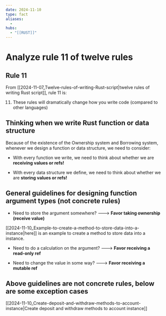 ```yaml
---
date: 2024-11-10
type: fact
aliases:
  -
hubs:
  - "[[RUST]]"
---
```


# Analyze rule 11 of twelve rules

## Rule 11

From [[2024-11-07_Twelve-rules-of-writing-Rust-script|twelve rules of writing Rust script]], rule 11 is:

11. These rules will dramatically change how you write code (compared to other languages)


## Thinking when we write Rust function or data structure

Because of the existence of the Ownership system and Borrowing system, whenever we design a function or data structure, we need to consider:

- With every function we write, we need to think about whether we are **receiving values or refs!**

- With every data structure we define, we need to think about whether we are **storing values or refs!**


## General guidelines for designing function argument types (not concrete rules)

- Need to store the argument somewhere?  ---> **Favor taking ownership (receive value)**

[[2024-11-10_Example-to-create-a-method-to-store-data-into-a-instance|here]] is an example to create a method to store data into a instance.


- Need to do a calculation on the argument?  ---> **Favor receiving a read-only ref**


- Need to change the value in some way?  ---> **Favor receiving a mutable ref**


## Above guidelines are not concrete rules, below are some exception cases

[[2024-11-10_Create-deposit-and-withdraw-methods-to-account-instance|Create deposit and withdraw methods to account instance]]
